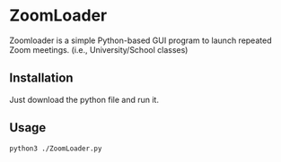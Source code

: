 # ZoomLoader

Zoomloader is a simple Python-based GUI program to launch repeated Zoom meetings. (i.e., University/School classes)

## Installation

Just download the python file and run it.

## Usage

```
python3 ./ZoomLoader.py
```